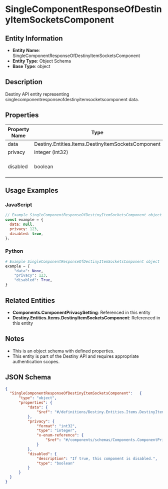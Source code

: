 # SingleComponentResponseOfDestinyItemSocketsComponent

## Entity Information
- **Entity Name**: SingleComponentResponseOfDestinyItemSocketsComponent
- **Entity Type**: Object Schema
- **Base Type**: object

## Description
Destiny API entity representing singlecomponentresponseofdestinyitemsocketscomponent data.

## Properties

| Property Name | Type | Description | Required |
|---------------|------|-------------|----------|
| data | Destiny.Entities.Items.DestinyItemSocketsComponent |  | No |
| privacy | integer (int32) |  | No |
| disabled | boolean | If true, this component is disabled. | No |

## Usage Examples

### JavaScript
```javascript
// Example SingleComponentResponseOfDestinyItemSocketsComponent object
const example = {
  data: null,
  privacy: 123,
  disabled: true,
};
```

### Python
```python
# Example SingleComponentResponseOfDestinyItemSocketsComponent object
example = {
    "data": None,
    "privacy": 123,
    "disabled": True,
}
```

## Related Entities
- **Components.ComponentPrivacySetting**: Referenced in this entity
- **Destiny.Entities.Items.DestinyItemSocketsComponent**: Referenced in this entity

## Notes
- This is an object schema with defined properties.
- This entity is part of the Destiny API and requires appropriate authentication scopes.

## JSON Schema
```json
{
  "SingleComponentResponseOfDestinyItemSocketsComponent":   {
      "type": "object",
      "properties": {
          "data": {
              "$ref": "#/definitions/Destiny.Entities.Items.DestinyItemSocketsComponent"
          },
          "privacy": {
              "format": "int32",
              "type": "integer",
              "x-enum-reference": {
                  "$ref": "#/components/schemas/Components.ComponentPrivacySetting"
              }
          },
          "disabled": {
              "description": "If true, this component is disabled.",
              "type": "boolean"
          }
      }
  }
}
```
